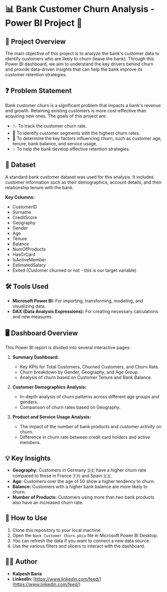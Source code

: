 # 📊 Bank Customer Churn Analysis - Power BI Project 🏦

## 📝 Project Overview

The main objective of this project is to analyze the bank's customer data to identify customers who are likely to churn (leave the bank). Through this Power BI dashboard, we aim to understand the key drivers behind churn and provide data-driven insights that can help the bank improve its customer retention strategies.

## ❓ Problem Statement

Bank customer churn is a significant problem that impacts a bank's revenue and growth. Retaining existing customers is more cost-effective than acquiring new ones. The goals of this project are:
* 📉 To track the customer churn rate.
* 🎯 To identify customer segments with the highest churn rates.
* 🤔 To determine the key factors influencing churn, such as customer age, tenure, bank balance, and service usage.
* 💡 To help the bank develop effective retention strategies.

## 💾 Dataset

A standard bank customer dataset was used for this analysis. It includes customer information such as their demographics, account details, and their relationship tenure with the bank.

**Key Columns:**
* CustomerID
* Surname
* CreditScore
* Geography
* Gender
* Age
* Tenure
* Balance
* NumOfProducts
* HasCrCard
* IsActiveMember
* EstimatedSalary
* Exited (Customer churned or not - this is our target variable)

## 🛠️ Tools Used

* **Microsoft Power BI:** For importing, transforming, modeling, and visualizing data.
* **DAX (Data Analysis Expressions):** For creating necessary calculations and new measures.

## 🖥️ Dashboard Overview

This Power BI report is divided into several interactive pages:

1.  **Summary Dashboard:**
    * Key KPIs for Total Customers, Churned Customers, and Churn Rate.
    * Churn breakdown by Gender, Geography, and Age Group.
    * Analysis of churn based on Customer Tenure and Bank Balance.

2.  **Customer Demographics Analysis:**
    * In-depth analysis of churn patterns across different age groups and genders.
    * Comparison of churn rates based on Geography.

3.  **Product and Service Usage Analysis:**
    * The impact of the number of bank products and customer activity on churn.
    * Difference in churn rate between credit card holders and active members.

## 💡 Key Insights

* **Geography:** Customers in Germany 🇩🇪 have a higher churn rate compared to those in France 🇫🇷 and Spain 🇪🇸.
* **Age:** Customers over the age of 50 show a higher tendency to churn.
* **Balance:** Customers with a higher bank balance are more likely to churn.
* **Number of Products:** Customers using more than two bank products also have an increased churn rate.

## 🚀 How to Use

1.  Clone this repository to your local machine.
2.  Open the `Bank Customer Churn.pbix` file in Microsoft Power BI Desktop.
3.  You can refresh the data if you want to connect a new data source.
4.  Use the various filters and slicers to interact with the dashboard.

## 👨‍💻 Author

* **Kalpesh Baria**
* **LinkedIn:** [https://www.linkedin.com/feed/](https://www.linkedin.com/feed/)
